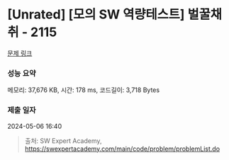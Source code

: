 # [Unrated] [모의 SW 역량테스트] 벌꿀채취 - 2115 

[문제 링크](https://swexpertacademy.com/main/code/problem/problemDetail.do?contestProbId=AV5V4A46AdIDFAWu) 

### 성능 요약

메모리: 37,676 KB, 시간: 178 ms, 코드길이: 3,718 Bytes

### 제출 일자

2024-05-06 16:40



> 출처: SW Expert Academy, https://swexpertacademy.com/main/code/problem/problemList.do